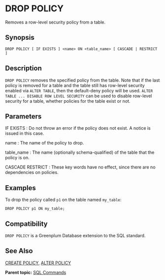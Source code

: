 # DROP POLICY 

Removes a row-level security policy from a table.

## Synopsis 

``` {#sql_command_synopsis}
DROP POLICY [ IF EXISTS ] <name> ON <table_name> [ CASCADE | RESTRICT ]
```

## Description 

`DROP POLICY` removes the specified policy from the table. Note that if the last policy is removed for a table and the table still has row-level security enabled via `ALTER TABLE`, then the default-deny policy will be used. `ALTER TABLE ... DISABLE ROW LEVEL SECURITY` can be used to disable row-level security for a table, whether policies for the table exist or not.

## Parameters 

IF EXISTS
:   Do not throw an error if the policy does not exist. A notice is issued in this case.

name
:   The name of the policy to drop.

table\_name
:   The name \(optionally schema-qualified\) of the table that the policy is on.

CASCADE
RESTRICT
:   These key words have no effect, since there are no dependencies on policies.

## Examples

To drop the policy called `p1` on the table named `my_table`:

```
DROP POLICY p1 ON my_table;
```

## Compatibility 

`DROP POLICY` is a Greenplum Database extension to the SQL standard.

## See Also 

[CREATE POLICY](CREATE_POLICY.html), [ALTER POLICY](ALTER_POLICY.html)

**Parent topic:** [SQL Commands](../sql_commands/sql_ref.html)

